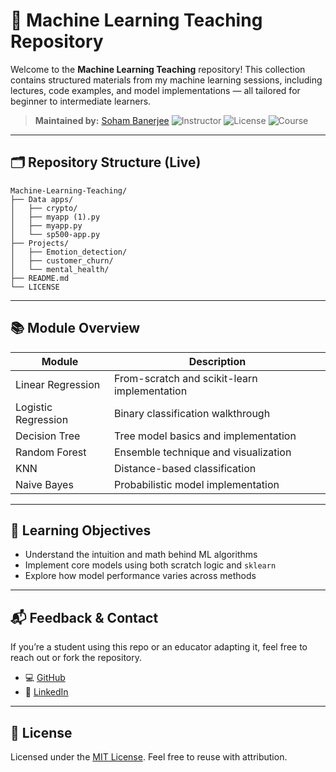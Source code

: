 # 📘 Machine Learning Teaching Repository

Welcome to the **Machine Learning Teaching** repository! This collection contains structured materials from my machine learning sessions, including lectures, code examples, and model implementations — all tailored for beginner to intermediate learners.

> **Maintained by:** [Soham Banerjee](https://github.com/Soham-Banerjee-web)
> ![Instructor](https://img.shields.io/badge/Instructor-Soham_Banerjee-blue) ![License](https://img.shields.io/badge/License-MIT-yellow.svg) ![Course](https://img.shields.io/badge/Course-ML_Training-green)

---

## 🗂️ Repository Structure (Live)

```
Machine-Learning-Teaching/
├── Data apps/
│   ├── crypto/
│   ├── myapp (1).py
│   ├── myapp.py
│   └── sp500-app.py
├── Projects/
│   ├── Emotion_detection/
│   ├── customer_churn/
│   └── mental_health/
├── README.md
└── LICENSE
```

---

## 📚 Module Overview

| Module              | Description                                  |
| ------------------- | -------------------------------------------- |
| Linear Regression   | From-scratch and scikit-learn implementation |
| Logistic Regression | Binary classification walkthrough            |
| Decision Tree       | Tree model basics and implementation         |
| Random Forest       | Ensemble technique and visualization         |
| KNN                 | Distance-based classification                |
| Naive Bayes         | Probabilistic model implementation           |

---

## 🧠 Learning Objectives

* Understand the intuition and math behind ML algorithms
* Implement core models using both scratch logic and `sklearn`
* Explore how model performance varies across methods

---

## 📬 Feedback & Contact

If you’re a student using this repo or an educator adapting it, feel free to reach out or fork the repository.

* 💻 [GitHub](https://github.com/Soham-Banerjee-web)
* 🔗 [LinkedIn](https://www.linkedin.com/in/soham-banerjee-aaa466202/)

---

## 🪪 License

Licensed under the [MIT License](LICENSE). Feel free to reuse with attribution.

